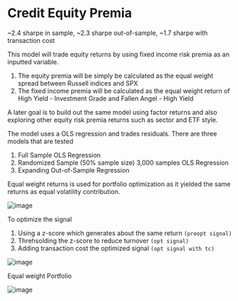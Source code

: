 # Credit Equity Premia

~2.4 sharpe in sample, ~2.3 sharpe out-of-sample, ~1.7 sharpe with transaction cost

This model will trade equity returns by using fixed income risk premia as an inputted variable.
1. The equity premia will be simply be calculated as the equal weight spread between Russell indices and SPX
2. The fixed income premia will be calculated as the equal weight return of High Yield - Investment Grade and Fallen Angel - High Yield

A later goal is to build out the same model using factor returns and also exploring other equity risk premia returns such as sector and ETF style. 

The model uses a OLS regression and trades residuals. There are three models that are tested
1. Full Sample OLS Regression
2. Randomized Sample (50% sample size) 3,000 samples OLS Regression
3. Expanding Out-of-Sample Regression

Equal weight returns is used for portfolio optimization as it yielded the same returns as equal volatility contribution. 

![image](https://github.com/user-attachments/assets/abf8b8a8-5a64-48ca-9bd9-7e97ffd120af)

To optimize the signal
1. Using a z-score which generates about the same return ```(preopt signal)```
2. Threhsolding the z-score to reduce turnover ```(opt signal)```
4. Adding transaction cost the optimized signal ```(opt signal with tc)```

![image](https://github.com/user-attachments/assets/c55c6d4b-767d-4332-8947-bbc3d793c256)

Equal weight Portfolio 

![image](https://github.com/user-attachments/assets/b17fab08-ec8b-438e-955e-b5a534ffe542)
